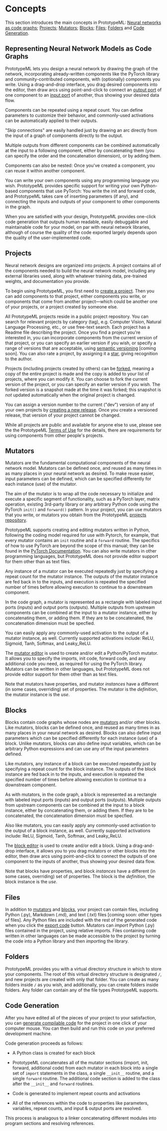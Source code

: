 # Concepts

This section introduces the main concepts in PrototypeML: [Neural networks as code
graphs](#representing-neural-network-models-as-code-graphs); [Projects](#projects); [Mutators](#mutators);
[Blocks](#blocks); [Files](#files); [Folders](#folders) and [Code Generation](#code-generation).

## Representing Neural Network Models as Code Graphs

PrototypeML lets you design a neural network by drawing the graph of the network, incorporating
already-written components like the PyTorch library and community-contributed components, with (optionally)
components you write. Using a drag-and-drop interface, you drag desired components into the editor, then draw
arcs using point-and-click to connect an [output port](models.md#ports) of one component to an [input
port](models.md#ports) of another, thus showing your desired data flow.

Components can be repeated using a repeat count. You can define parameters to customize their behavior, and
commonly-used activations can be automatically applied to their outputs.

"Skip connections" are easily handled just by drawing an arc directly from the input of a graph of components
directly to the output.

Multiple outputs from different components can be combined automatically at the input to a following
component, either by concatenating them (you can specify the order and the concatenation dimension), or by
adding them.

Components can also be nested: Once you've created a component, you can reuse it within another component.

You can write your own components using any programming language you wish. PrototypeML provides specific
support for writing your own Python-based components that use PyTorch: You write the init and forward code, and
PrototypeML takes care of inserting parameters (if any), and connecting the inputs and outputs of your
component to other components in the graph.

When you are satisfied with your design, PrototypeML provides one-click code generation that outputs human
readable, easily debuggable and maintainable code for your model, on par with neural network libraries,
although of course the quality of the code exported largely depends upon the quality of the user-implemented
code.

## Projects

Neural network designs are organized into projects.  A project contains all of the components needed to build
the neural network model, including any external libraries used, along with whatever training data,
pre-trained weights, and documentation you provide.

To begin using PrototypeML, you first need to [create a project](projects.md#project-creation).  Then you can
add components to that project, either components you write, or components that come from another
project&mdash;which could be another one of your projects, or a project created by someone else.

All PrototypeML projects reside in a public project repository.  You can search for relevant projects by
category (tag), e.g. Computer Vision, Natural Language Processing, etc., or use free-text search.  Each
project has a Readme file describing the project. Once you find a project you're interested in, you can
incorporate components from the current version of that project, or you can specify an earlier version if you
wish, or specify a range of versions that are acceptable, using [semantic
versioning](https://semver.org/spec/v2.0.0.html) [coming soon]. You can also rate a project, by assigning it a
[star](projects.md#starring-a-project), giving recognition to the author.

Projects (including projects created by others) can be [forked](projects.md#forking-a-project), meaning a copy
of the entire project is made and the copy is added to your list of projects, where you can modify it.  You
can choose to fork the current version of the project, or you can specify an earlier version if you wish.  The
forked version is a snapshot made at the time it was forked; this snapshot is *not* updated automatically when
the original project is changed.

You can assign a version number to the current ("dev") version of any of your own projects by [creating a new
release](projects.md#creating-a-release).  Once you create a versioned release, that version of your project
cannot be changed.

While all projects are public and available for anyone else to use, please see the the PrototypeML [Terms of
Use](http://www.prototypeml.com/terms) for the details, there are requirements for using components from other
people's projects.

## Mutators

Mutators are the fundamental computational components of the neural network model. Mutators can be defined
once, and reused as many times in as many places in your neural network as desired.  To make reuse easier,
input parameters can be defined, which can be specified differently for each instance (use) of the mutator.

The aim of the mutator is to wrap all the code necessary to initialize and execute a specific segment of
functionality, such as a PyTorch layer, matrix operation, existing 3rd-party library or any arbitrary Python
code using the PyTorch `init()` and `forward()` pattern.  In your project, you can use mutators that you
write, or mutators you obtain from the PrototypeML [projects repository](#projects).

PrototypeML supports creating and editing mutators written in Python, following the coding model required for
use with Pytorch, for example, that every mutator contains an `init` routine and a `forward` routine.  The
specifics of how to use PyTorch are beyond the scope of this manual; they can be found in the [PyTorch
Documentation](https://pytorch.org/docs/stable/index.html).  You can also write mutators in other programming
languages, but PrototypeML does not provide editor support for them other than as text files.

Any instance of a mutator can be executed repeatedly just by specifying a repeat count for the mutator
instance.  The outputs of the mutator instance are fed back in to the inputs, and execution is repeated the
specified number of times before allowing execution to continue to a downstream component.

In the code graph, a mutator is represented as a rectangle with labeled input ports (inputs) and output ports
(outputs).  Multiple outputs from upstream components can be combined at the input to a mutator instance,
either by concatenating them, or adding them.  If they are to be concatenated, the concatenation dimension
must be specfied.

You can easily apply any commonly-used activation to the output of a mutator instance, as well. Currently
supported activations include: ReLU, Sigmoid, Tanh, Softmax, and Leaky_ReLU.

The [mutator editor](models.md#mutator-editor) is used to create and/or edit a Python/PyTorch mutator.  It
allows you to specify the imports, init code, forward code, and any additional code you need, as required for
using the PyTorch library.  Mutators can be written in other languages, but PrototypeML does not provide
editor support for them other than as text files.

Note that mutators have properties, and mutator *instances* have a different (in some cases, overriding) set
of properties.  The mutator is the *definition*, the mutator instance is the *use*.

## Blocks

Blocks contain code graphs whose nodes are [mutators](#mutators) and/or other blocks. Like mutators, blocks
can be defined once, and reused as many times in as many places in your neural network as desired. Blocks can
also define input parameters which can be specified differently for each instance (use) of a block.  Unlike
mutators, blocks can also define input variables, which can be arbitrary Python expressions and can use any of
the input parameters defined.

Like mutators, any instance of a block can be executed repeatedly just by specifying a repeat count for the
block instance.  The outputs of the block instance are fed back in to the inputs, and execution is repeated the
specified number of times before allowing execution to continue to a downstream component.

As with mutators, in the code graph, a block is represented as a rectangle with labeled input ports (inputs)
and output ports (outputs).  Multiple outputs from upstream components can be combined at the input to a block
instance, either by concatenating them, or adding them.  If they are to be concatenated, the concatenation
dimension must be specfied.

Also like mutators, you can easily apply any commonly-used activation to the output of a block instance, as
well. Currently supported activations include: ReLU, Sigmoid, Tanh, Softmax, and Leaky_ReLU.

The [block editor](models.md#block-editor) is used to create and/or edit a block.  Using a drag-and-drop
interface, it allows you to you drag mutators or other blocks into the editor, then draw arcs using
point-and-click to connect the outputs of one component to the inputs of another, thus showing your desired
data flow.

Note that blocks have properties, and block *instances* have a different (in some cases, overriding) set
of properties.  The block is the *definition*, the block instance is the *use*.

## Files

In addition to [mutators](#mutators) and [blocks](#blocks), your project can contain files, including Python
(.py), Markdown (.md), and text (.txt) files [coming soon: other types of files]. Any Python files are
included with the rest of the generated code when you click the [export code](#code-generation) button.
Mutators can *import* Python (.py) files contained in the project, using relative imports.  Files containing
code written in other languages can be made accessible to the project by turning the code into a Python
library and then *import*ing the library.

## Folders

PrototypeML provides you with a virtual directory structure in which to store your components.  The root of this
virtual directory structure is designated `/`, and new projects are created with only that folder.  You can
create as many folders inside `/` as you wish, and additionally, you can create folders inside folders.  Any
folder can contain any of the file types PrototypeML supports.

## Code Generation

After you have edited all of the pieces of your project to your satisfaction, you can [generate compilable
code](codegen.md) for the project in one click of your computer mouse.  You can then build and run this code
on your preferred development machine.

Code generation proceeds as follows:

* A Python class is created for each block

* PrototypeML concatenates all of the mutator sections (import, init, forward, additional code) from each
  mutator in each block into a single set of `import` statements in the class, a single `__init__` routine,
  and a single `forward` routine. The additional code section is added to the class after the `__init__` and
  `forward` routines.

* Code is generated to implement repeat counts and activations

* All of the references within the code to properties like parameters, variables, repeat counts, and input
  &amp; output ports are resolved.

This process is analagous to a linker concatenating different modules into program sections and resolving
references.
